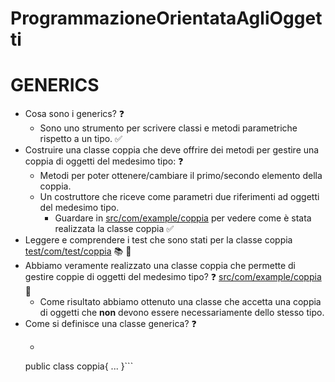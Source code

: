 # ProgrammazioneOrientataAgliOggetti
<!--- GENERICS --->
# **GENERICS**
* Cosa sono i generics? :question:
	* Sono uno strumento per scrivere classi e metodi parametriche rispetto a un tipo. :white_check_mark:
* Costruire una classe coppia che deve offrire dei metodi per gestire una coppia di oggetti del medesimo tipo:   :question:
	* Metodi per poter ottenere/cambiare il primo/secondo elemento della coppia.
	* Un costruttore che riceve come parametri due riferimenti ad oggetti del medesimo tipo.
		* Guardare in [src/com/example/coppia](https://github.com/FabioR1995/ProgrammazioneOrientataAgliOggetti/tree/main/src/com/example/coppia) per vedere come è stata realizzata la classe coppia :white_check_mark:	
* Leggere e comprendere i test che sono stati per la classe coppia [test/com/test/coppia](https://github.com/FabioR1995/ProgrammazioneOrientataAgliOggetti/blob/main/test/com/test/coppia/CoppiaSenzaGenericsTest.java) :books: :eyes:
* Abbiamo veramente realizzato una classe coppia che permette di gestire coppie di oggetti del medesimo tipo? :question: [src/com/example/coppia](https://github.com/FabioR1995/ProgrammazioneOrientataAgliOggetti/blob/main/src/com/example/coppia/Coppia.java) :eyes:
	* Come risultato abbiamo ottenuto una classe che accetta una coppia di oggetti che **non** devono essere necessariamente dello stesso tipo.
* Come si definisce una classe generica? :question:
	* ```java
	public class <T> coppia{
		...
	}```
